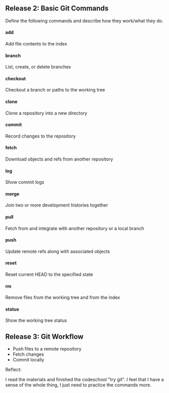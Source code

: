 ## Release 2: Basic Git Commands
Define the following commands and describe how they work/what they do.  


#### add
<!-- Your defnition here -->
Add file contents to the index

#### branch
<!-- Your defnition here -->
List, create, or delete branches

#### checkout
<!-- Your defnition here -->
Checkout a branch or paths to the working tree

#### clone
<!-- Your defnition here -->
Clone a repository into a new directory

#### commit
<!-- Your defnition here -->
Record changes to the repository

#### fetch
<!-- Your defnition here -->
Download objects and refs from another repository

#### log
<!-- Your defnition here -->
Show commit logs

#### merge
<!-- Your defnition here -->
Join two or more development histories together

#### pull
<!-- Your defnition here -->
Fetch from and integrate with another repository or a local branch

#### push
<!-- Your defnition here -->
Update remote refs along with associated objects

#### reset
<!-- Your defnition here -->
Reset current HEAD to the specified state

#### rm
<!-- Your defnition here -->
Remove files from the working tree and from the index

#### status

Show the working tree status

## Release 3: Git Workflow

- Push files to a remote repository
- Fetch changes
- Commit locally

Reflect:

I read the materials and finished the codeschool "try git". I feel that I have a sense of the whole thing, I just need to practice the commands more.